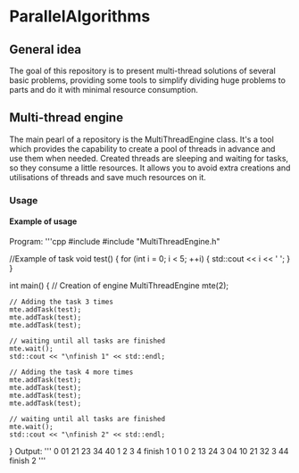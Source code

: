 # ParallelAlgorithms
## General idea
The goal of this repository is to present multi-thread solutions of several basic problems, providing some tools to simplify dividing huge problems to parts and do it with minimal resource consumption. 

## Multi-thread engine
The main pearl of a repository is the MultiThreadEngine class. It's a tool which provides the capability to create a pool of threads in advance and use them when needed. Created threads are sleeping and waiting for tasks, so they consume a little resources. It allows you to avoid extra creations and utilisations of threads and save much resources on it.

### Usage
#### Example of usage

Program:
'''cpp
#include <iostream>
#include "MultiThreadEngine.h"

//Example of task
void test() {
    for (int i = 0; i < 5; ++i) {
        std::cout << i << ' ';
    }
}

int main() {
    // Creation of engine
    MultiThreadEngine mte(2);

    // Adding the task 3 times
    mte.addTask(test);
    mte.addTask(test);
    mte.addTask(test);

    // waiting until all tasks are finished
    mte.wait();
    std::cout << "\nfinish 1" << std::endl;

    // Adding the task 4 more times
    mte.addTask(test);
    mte.addTask(test);
    mte.addTask(test);
    mte.addTask(test);

    // waiting until all tasks are finished
    mte.wait();
    std::cout << "\nfinish 2" << std::endl;
}
Output:
'''
0 01  21  23  34  40  1 2 3 4
finish 1
0 1 0 2 13  24  3 04  10  21  32  3 44
finish 2
'''
